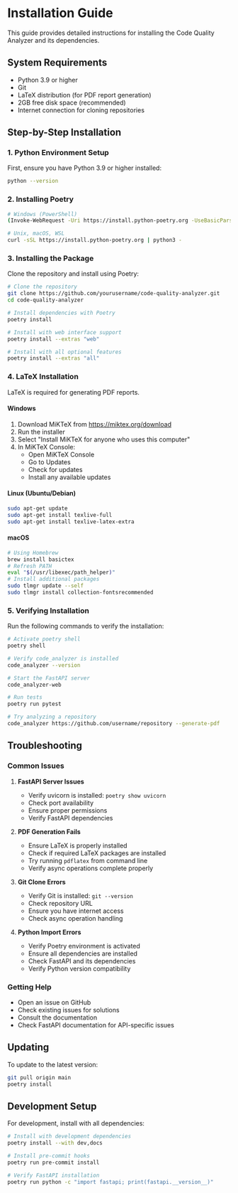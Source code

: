 # Installation Guide

This guide provides detailed instructions for installing the Code Quality Analyzer and its dependencies.

## System Requirements
- Python 3.9 or higher
- Git
- LaTeX distribution (for PDF report generation)
- 2GB free disk space (recommended)
- Internet connection for cloning repositories

## Step-by-Step Installation

### 1. Python Environment Setup

First, ensure you have Python 3.9 or higher installed:
```bash
python --version
```

### 2. Installing Poetry

```bash
# Windows (PowerShell)
(Invoke-WebRequest -Uri https://install.python-poetry.org -UseBasicParsing).Content | python -

# Unix, macOS, WSL
curl -sSL https://install.python-poetry.org | python3 -
```

### 3. Installing the Package

Clone the repository and install using Poetry:
```bash
# Clone the repository
git clone https://github.com/yourusername/code-quality-analyzer.git
cd code-quality-analyzer

# Install dependencies with Poetry
poetry install

# Install with web interface support
poetry install --extras "web"

# Install with all optional features
poetry install --extras "all"
```

### 4. LaTeX Installation

LaTeX is required for generating PDF reports.

#### Windows
1. Download MiKTeX from https://miktex.org/download
2. Run the installer
3. Select "Install MiKTeX for anyone who uses this computer"
4. In MiKTeX Console:
   - Open MiKTeX Console
   - Go to Updates
   - Check for updates
   - Install any available updates

#### Linux (Ubuntu/Debian)
```bash
sudo apt-get update
sudo apt-get install texlive-full
sudo apt-get install texlive-latex-extra
```

#### macOS
```bash
# Using Homebrew
brew install basictex
# Refresh PATH
eval "$(/usr/libexec/path_helper)"
# Install additional packages
sudo tlmgr update --self
sudo tlmgr install collection-fontsrecommended
```

### 5. Verifying Installation

Run the following commands to verify the installation:
```bash
# Activate poetry shell
poetry shell

# Verify code_analyzer is installed
code_analyzer --version

# Start the FastAPI server
code_analyzer-web

# Run tests
poetry run pytest

# Try analyzing a repository
code_analyzer https://github.com/username/repository --generate-pdf
```

## Troubleshooting

### Common Issues

1. **FastAPI Server Issues**
   - Verify uvicorn is installed: `poetry show uvicorn`
   - Check port availability
   - Ensure proper permissions
   - Verify FastAPI dependencies

2. **PDF Generation Fails**
   - Ensure LaTeX is properly installed
   - Check if required LaTeX packages are installed
   - Try running `pdflatex` from command line
   - Verify async operations complete properly

3. **Git Clone Errors**
   - Verify Git is installed: `git --version`
   - Check repository URL
   - Ensure you have internet access
   - Check async operation handling

4. **Python Import Errors**
   - Verify Poetry environment is activated
   - Ensure all dependencies are installed
   - Check FastAPI and its dependencies
   - Verify Python version compatibility

### Getting Help
- Open an issue on GitHub
- Check existing issues for solutions
- Consult the documentation
- Check FastAPI documentation for API-specific issues

## Updating

To update to the latest version:
```bash
git pull origin main
poetry install
```

## Development Setup

For development, install with all dependencies:
```bash
# Install with development dependencies
poetry install --with dev,docs

# Install pre-commit hooks
poetry run pre-commit install

# Verify FastAPI installation
poetry run python -c "import fastapi; print(fastapi.__version__)"
```